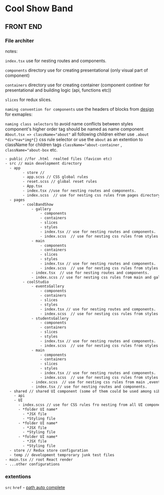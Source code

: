 # Cool Show Band

## FRONT END

### File architer

notes:

`index.tsx` use for nesting routes and components.

`components` directory use for creating presentational (only visual part of component)

`containers` directory use for creating container (component continer for presentational and building logic (api, functions etc))

`slices` for redux slices.

`naming convention for components` use the headers of blocks from [design](https://www.figma.com/file/tK8z28UrBr1hoOoFG3oz0P/My-Cool-Band?node-id=0%3A1&mode=dev) for exmaples:

`naming class selectors` to avoid name conflicts between styles component's higher order tag should be named as name component `About.tsx => className="about"` all following children either use `.about *div*nav*img*{}` css rule selector or use the `about` as an extention to className for children tags `className="about-container` , `className="about-box` etc.

```txt
- public //for .html  realted files (favicon etc)
- src // main development directory
  - app
        - store //
        - app.scss // CSS global rules
        - reset.scss // global reset rules
        - App.tsx
        - index.tsx //use for nesting routes and components.
        - index.scss  // use for nesting css rules from pages directory.
  - pages
        - coolBandShow
            - gallery
                - components
                - containers
                - slices
                - styles
                - index.tsx // use for nesting routes and components.
                - index.scss  // use for nesting css rules from styles directory.
            - main
                - components
                - containers
                - slices
                - styles
                - index.tsx // use for nesting routes and components.
                - index.scss  // use for nesting css rules from styles directory.
            - index.tsx  // use for nesting routes and components.
            - index.scss // use for nesting css rules from main and gallery directory.
        - coolStudio
            - eventsGallery
                - components
                - containers
                - slices
                - styles
                - index.tsx // use for nesting routes and components.
                - index.scss  // use for nesting css rules from styles directory.
            - studentsGallery
                - components
                - containers
                - slices
                - styles
                - index.tsx // use for nesting routes and components.
                - index.scss  // use for nesting css rules from styles directory.
            - main
                - components
                - containers
                - slices
                - styles
                - index.tsx // use for nesting routes and components.
                - index.scss  // use for nesting css rules from styles directory.
            - index.scss  // use for nesting css rules from main ,eventsGallery and studentsGallery directory.
            - index.tsx // use for nesting routes and components.
  - shared // shared UI component (some of them could be used among sibling UI components)
    - api
    - UI
      - index.scss // use for CSS rules fro nesting from all UI components;
      - *folder UI name*
        - *JSX file
        - *Styling file
      - *folder UI name*
        - *JSX file
        - *Styling file
      - *folder UI name*
        - *JSX file
        - *Styling file
  - store // Redux store configuration
  - temp // development temprorary junk test files
- main.tsx // root React render
- ...other configurations
```

### extentions

`src` `href` - [path auto complete](https://marketplace.visualstudio.com/items?itemName=christian-kohler.path-intellisense)
